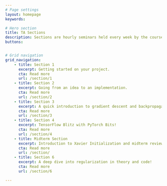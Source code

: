 ```yaml
---
# Page settings
layout: homepage
keywords:

# Hero section
title: TA Sections
description: Sections are hourly seminars held every week by the course assistants on various topics in deep learning.  The topics are split between practice and theory.
buttons:


# Grid navigation
grid_navigation:
    - title: Section 1
      excerpt: Getting started on your project.
      cta: Read more
      url: /section/1
    - title: Section 2
      excerpt: Going from an idea to an implementation. 
      cta: Read more
      url: /section/2
    - title: Section 3
      excerpt: A quick introduction to gradient descent and backpropagation.
      cta: Read more
      url: /section/3
    - title: Section 4
      excerpt: TensorFlow Blitz with PyTorch Bits!
      cta: Read more
      url: /section/4
    - title: Midterm Section
      excerpt: Introduction to Xavier Initialization and midterm review.
      cta: Read more
      url: /section/
    - title: Section 6
      excerpt: A deep dive into regularization in theory and code!
      cta: Read more
      url: /section/6

---
```


